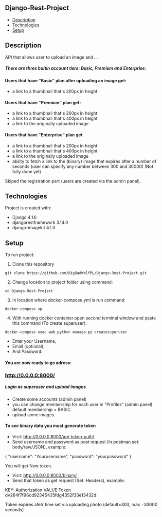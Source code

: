 ## Django-Rest-Project

* [Description](#description)
* [Technologies](#technologies)
* [Setup](#setup)

## Description
API that allows user to upload an image and ...

##### There are three bultin account tiers: Basic, Premium and Enterprise:

#### Users that have "Basic" plan after uploading an image get: 
* a link to a thumbnail that's 200px in height

#### Users that have "Premium" plan get:
* a link to a thumbnail that's 200px in height
* a link to a thumbnail that's 400px in height
* a link to the originally uploaded image

#### Users that have "Enterprise" plan get
* a link to a thumbnail that's 200px in height
* a link to a thumbnail that's 400px in height
* a link to the originally uploaded image
* ability to fetch a link to the (binary) image that expires after a number of seconds (user can specify any number between 300 and 30000) (Not fully done yet)

Skiped the registration part (users are created via the admin panel).


	
## Technologies
Project is created with:
* Django 4.1.6
* djangorestframework 3.14.0
* django-imagekit 4.1.0


## Setup
To run project:

1) Clone this repository

```
git clone https://github.com/BigBadWolfPL/Django-Rest-Project.git

```
2) Change location to project folder using command:
```
cd Django-Rest-Project
```

3) In location where docker-compose.yml is run command:

```
docker-compose up
```
4) With running docker container open second terminal window and paste this command (To create superuser):

```
docker-compose exec web python manage.py createsuperuser

```
* Enter your Username,
* Email (optional), 
* And Password.


#### You are now ready to go adress:
### http://0.0.0.0:8000/

##### Login as superuser and upload images

* Create some accounts (admin panel)
* you can change membership for each user in "Profiles" (admin panel) default membership = BASIC.
* upload some images.

#### To see binary data you must generate token

* Visit: http://0.0.0.0:8000/api-token-auth/
* Send username and password as post request (In postman set: body/raw/JSON), example:


{
    "username":
        "Yourusername",
    "password":
        "yourpassword" 
}


You will get New token.

* Visit: http://0.0.0.0:8000/binary/
* Send that token as get request (Set: Headers), example:

KEY: Authorization VALUE Token dv284f7f96cd92345435fdg4352f33e13432d

Token expires afetr time set via uploading photo (default=300, max =30000 seconds)

